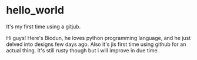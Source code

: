 # hello_world
It's my first time using a gitjub.

Hi guys! 
Here's Biodun, he loves python programming language, and he just delved into designs few days ago. 
Also it's jis first time using github for an actual thing.
It's still rusty though but i will improve in due time. 

